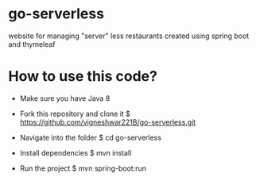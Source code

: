 # go-serverless
website for managing "server" less restaurants created using spring boot and thymeleaf

# How to use this code?
- Make sure you have Java 8

- Fork this repository and clone it
$ https://github.com/vigneshwar221B/go-serverless.git

- Navigate into the folder
$ cd go-serverless

- Install dependencies
$ mvn install

- Run the project
$ mvn spring-boot:run
